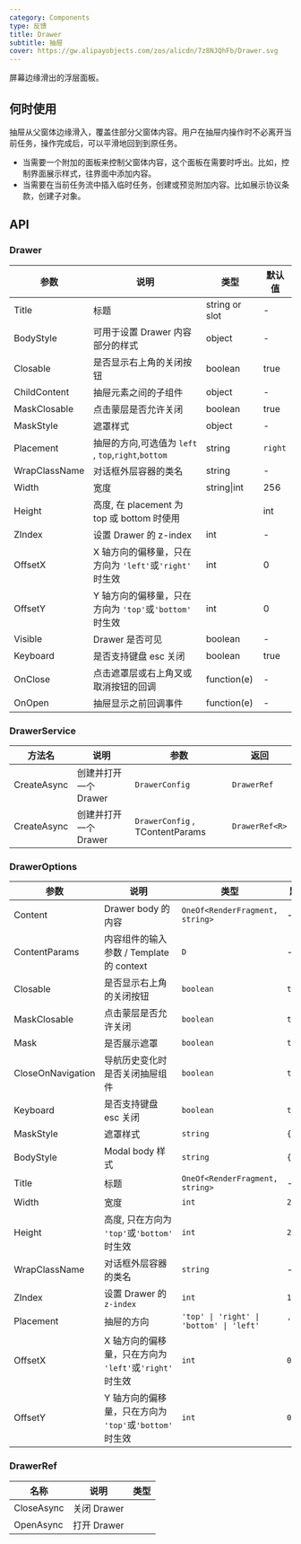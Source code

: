 ```yaml
---
category: Components
type: 反馈
title: Drawer
subtitle: 抽屉
cover: https://gw.alipayobjects.com/zos/alicdn/7z8NJQhFb/Drawer.svg
---
```


屏幕边缘滑出的浮层面板。

## 何时使用

抽屉从父窗体边缘滑入，覆盖住部分父窗体内容。用户在抽屉内操作时不必离开当前任务，操作完成后，可以平滑地回到到原任务。

- 当需要一个附加的面板来控制父窗体内容，这个面板在需要时呼出。比如，控制界面展示样式，往界面中添加内容。
- 当需要在当前任务流中插入临时任务，创建或预览附加内容。比如展示协议条款，创建子对象。

## API

### Drawer

| 参数          | 说明                                                    | 类型           | 默认值  |
| ------------- | ------------------------------------------------------- | -------------- | ------- |
| Title         | 标题                                                    | string or slot | -       |
| BodyStyle     | 可用于设置 Drawer 内容部分的样式                        | object         | -       |
| Closable      | 是否显示右上角的关闭按钮                                | boolean        | true    |
| ChildContent  | 抽屉元素之间的子组件                                    | object         | -       |
| MaskClosable  | 点击蒙层是否允许关闭                                    | boolean        | true    |
| MaskStyle     | 遮罩样式                                                | object         | -       |
| Placement     | 抽屉的方向,可选值为 `left` , `top`,`right`,`bottom`     | string         | `right` |
| WrapClassName | 对话框外层容器的类名                                    | string         | -       |
| Width         | 宽度                                                    | string\|int    | 256     |
| Height        | 高度, 在 placement 为 top 或 bottom 时使用              |                | int     |
| ZIndex        | 设置 Drawer 的 z-index                                  | int            | -       |
| OffsetX       | X 轴方向的偏移量，只在方向为 `'left'`或`'right'` 时生效 | int            | 0       |
| OffsetY       | Y 轴方向的偏移量，只在方向为 `'top'`或`'bottom'` 时生效 | int            | 0       |
| Visible       | Drawer 是否可见                                         | boolean        | -       |
| Keyboard      | 是否支持键盘 esc 关闭                                   | boolean        | true    |
| OnClose       | 点击遮罩层或右上角叉或取消按钮的回调                    | function(e)    | -       |
| OnOpen        | 抽屉显示之前回调事件                                    | function(e)    | -       |

### DrawerService

| 方法名      | 说明                  | 参数                            | 返回           |
| ----------- | --------------------- | ------------------------------- | -------------- |
| CreateAsync | 创建并打开一个 Drawer | `DrawerConfig`                  | `DrawerRef`    |
| CreateAsync | 创建并打开一个 Drawer | `DrawerConfig` , TContentParams | `DrawerRef<R>` |

### DrawerOptions

| 参数              | 说明                                                    | 类型                                     | 默认值    |
| ----------------- | ------------------------------------------------------- | ---------------------------------------- | --------- |
| Content           | Drawer body 的内容                                      | `OneOf<RenderFragment, string>`          | -         |
| ContentParams     | 内容组件的输入参数 / Template 的 context                | `D`                                      | -         |
| Closable          | 是否显示右上角的关闭按钮                                | `boolean`                                | `true`    |
| MaskClosable      | 点击蒙层是否允许关闭                                    | `boolean`                                | `true`    |
| Mask              | 是否展示遮罩                                            | `boolean`                                | `true`    |
| CloseOnNavigation | 导航历史变化时是否关闭抽屉组件                          | `boolean`                                | `true`    |
| Keyboard          | 是否支持键盘 esc 关闭                                   | `boolean`                                | `true`    |
| MaskStyle         | 遮罩样式                                                | `string`                                 | `{}`      |
| BodyStyle         | Modal body 样式                                         | `string`                                 | `{}`      |
| Title             | 标题                                                    | `OneOf<RenderFragment, string>`          | -         |
| Width             | 宽度                                                    | `int`                                    | `256`     |
| Height            | 高度, 只在方向为 `'top'`或`'bottom'` 时生效             | `int`                                    | `256`     |
| WrapClassName     | 对话框外层容器的类名                                    | `string`                                 | -         |
| ZIndex            | 设置 Drawer 的 `z-index`                                | `int`                                    | `1000`    |
| Placement         | 抽屉的方向                                              | `'top' \| 'right' \| 'bottom' \| 'left'` | `'right'` |
| OffsetX           | X 轴方向的偏移量，只在方向为 `'left'`或`'right'` 时生效 | `int`                                    | `0`       |
| OffsetY           | Y 轴方向的偏移量，只在方向为 `'top'`或`'bottom'` 时生效 | `int`                                    | `0`       |

### DrawerRef

| 名称       | 说明        | 类型 |
| ---------- | ----------- | ---- |
| CloseAsync | 关闭 Drawer |      |
| OpenAsync  | 打开 Drawer |      |
